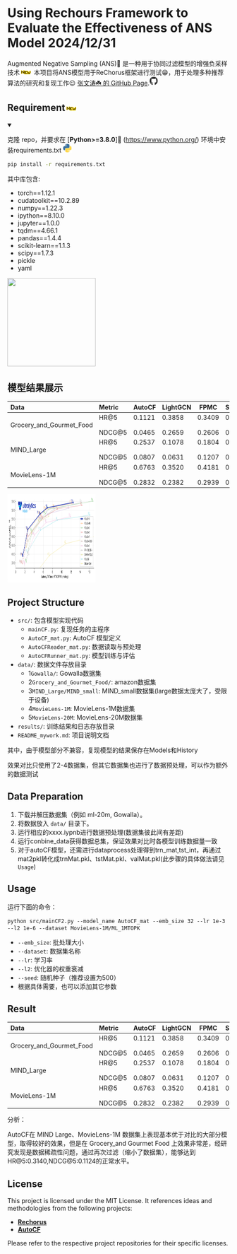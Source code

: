# Using Rechours Framework to Evaluate the Effectiveness of ANS Model   **2024/12/31**
Augmented Negative Sampling (ANS)🚀 是一种用于协同过滤模型的增强负采样技术![new](/gif/new.gif)
本项目将ANS模型用于ReChorus框架进行测试😁，用于处理多种推荐算法的研究和复现工作😉
[张文涛☘️ 的 GitHub Page](https://github.com/Zwt122544/ANS).<img src="/gif/github.gif" width="20" height="20">



## Requirement![new](/gif/new.gif)  

<details open>
<summary></summary>

克隆 repo，并要求在 [**Python>=3.8.0**]🌟 (https://www.python.org/)  环境中安装requirements.txt
<img src="/gif/python.gif" width="20" height="20">
```bash
pip install -r requirements.txt
```
其中库包含:
- torch==1.12.1
- cudatoolkit==10.2.89
- numpy==1.22.3
- ipython==8.10.0
- jupyter==1.0.0
- tqdm==4.66.1
- pandas==1.4.4
- scikit-learn==1.1.3
- scipy==1.7.3
- pickle
- yaml
</details>


 <img src="/gif/work1.gif" width="200" height="200">


## 模型结果展示

| Data                     | Metric                | AutoCF                 | LightGCN               | FPMC                   | SLRPlus                | GRU4Rec                | NeuMF                  |
|:-------------------------|:----------------------|------------------------|------------------------|------------------------|------------------------|------------------------|------------------------|
| Grocery_and_Gourmet_Food | HR@5</br><br/>NDCG@5  | 0.1121</br><br/>0.0465 | 0.3858</br><br/>0.2659 | 0.3409</br><br/>0.2606 | 0.3242</br><br/>0.2249 | 0.3682</br><br/>0.2616 | 0.3261</br><br/>0.2242 |
| MIND_Large               | HR@5</br><br/>NDCG@5  | 0.2537</br><br/>0.0807 | 0.1078</br><br/>0.0631 | 0.1804</br><br/>0.1207 | 0.1098</br><br/>0.0716 | 0.2010</br><br/>0.1221 | 0.1020</br><br/>0.0638 |
| MovieLens-1M             | HR@5</br><br/>NDCG@5  | 0.6763</br><br/>0.2832 | 0.3520</br><br/>0.2382 | 0.4181</br><br/>0.2939 | 0.3693</br><br/>0.2455 | 0.4167</br><br/>0.2859 | 0.3319</br><br/>0.2277 |
 <img src="/gif/result.png" width="200" height="200">


## Project Structure
- `src/`: 包含模型实现代码
  - `mainCF.py`: 复现任务的主程序
  - `AutoCF_mat.py`: AutoCF 模型定义
  - `AutoCFReader_mat.py`: 数据读取与预处理
  - `AutoCFRunner_mat.py`: 模型训练与评估
- `data/`: 数据文件存放目录
  - 1`Gowalla/`: Gowalla数据集
  - 2`Grocery_and_Gourmet_Food/`: amazon数据集
  - 3`MIND_Large/MIND_small`: MIND_small数据集(large数据太庞大了，受限于设备)
  - 4`MovieLens-1M`: MovieLens-1M数据集
  - 5`MovieLens-20M`: MovieLens-20M数据集
- `results/`: 训练结果和日志存放目录
- `README_mywork.md`: 项目说明文档

其中，由于模型部分不兼容，复现模型的结果保存在Models和History

效果对比只使用了2-4数据集，但其它数据集也进行了数据预处理，可以作为额外的数据测试

## Data Preparation

1. 下载并解压数据集（例如 ml-20m, Gowalla）。
2. 将数据放入 `data/` 目录下。
3. 运行相应的xxxx.iypnb进行数据预处理(数据集彼此间有差距)
4. 运行conbine_data获得数据总集，保证效果对比时各模型训练数据量一致
5. 对于autoCF模型，还需进行dataprocess处理得到trn_mat,tst_int，再通过mat2pkl转化成trnMat.pkl、tstMat.pkl、valMat.pkl(此步骤的具体做法请见`Usage`)

## Usage

运行下面的命令：
```
python src/mainCF2.py --model_name AutoCF_mat --emb_size 32 --lr 1e-3 --l2 1e-6 --dataset MovieLens-1M/ML_1MTOPK
```

- `--emb_size`: 批处理大小
- `--dataset`: 数据集名称
- `--lr`: 学习率
- `--l2`: 优化器的权重衰减
- `--seed`: 随机种子（推荐设置为500）
- 根据具体需要，也可以添加其它参数

## Result

| Data                     | Metric                | AutoCF                 | LightGCN               | FPMC                   | SLRPlus                | GRU4Rec                | NeuMF                  |
|:-------------------------|:----------------------|------------------------|------------------------|------------------------|------------------------|------------------------|------------------------|
| Grocery_and_Gourmet_Food | HR@5</br><br/>NDCG@5  | 0.1121</br><br/>0.0465 | 0.3858</br><br/>0.2659 | 0.3409</br><br/>0.2606 | 0.3242</br><br/>0.2249 | 0.3682</br><br/>0.2616 | 0.3261</br><br/>0.2242 |
| MIND_Large               | HR@5</br><br/>NDCG@5  | 0.2537</br><br/>0.0807 | 0.1078</br><br/>0.0631 | 0.1804</br><br/>0.1207 | 0.1098</br><br/>0.0716 | 0.2010</br><br/>0.1221 | 0.1020</br><br/>0.0638 |
| MovieLens-1M             | HR@5</br><br/>NDCG@5  | 0.6763</br><br/>0.2832 | 0.3520</br><br/>0.2382 | 0.4181</br><br/>0.2939 | 0.3693</br><br/>0.2455 | 0.4167</br><br/>0.2859 | 0.3319</br><br/>0.2277 |

分析：

AutoCF在 MIND Large、MovieLens-1M 数据集上表现基本优于对比的大部分模型，取得较好的效果，但是在 Grocery_and Gourmet Food 上效果非常差，经研究发现是数据稀疏性问题，通过再次过滤（缩小了数据集），能够达到HR@5:0.3140,NDCG@5:0.1124的正常水平。

## License

This project is licensed under the MIT License. It references ideas and methodologies from the following projects:

- **[Rechorus](https://github.com/THUwangcy/ReChorus)**
- **[AutoCF](https://github.com/HKUDS/AutoCF)**

Please refer to the respective project repositories for their specific licenses.
